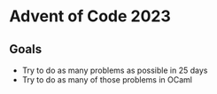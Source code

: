 # Advent of Code 2023

## Goals
- Try to do as many problems as possible in 25 days
- Try to do as many of those problems in OCaml
